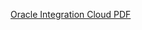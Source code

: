 [Oracle Integration Cloud PDF](https://github.com/AJ2401/Oracle-Integration-Cloud/raw/main/Oracle_Integration_Cloud.pdf)
